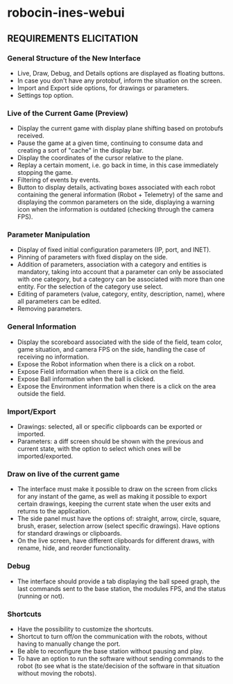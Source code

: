 # robocin-ines-webui

## REQUIREMENTS ELICITATION

### General Structure of the New Interface
- Live, Draw, Debug, and Details options are displayed as floating buttons. 
- In case you don't have any protobuf, inform the situation on the screen.
- Import and Export side options, for drawings or parameters.
- Settings top option.

### Live of the Current Game (Preview)
- Display the current game with display plane shifting based on protobufs received.
- Pause the game at a given time, continuing to consume data and creating a sort of "cache" in the display bar.
- Display the coordinates of the cursor relative to the plane.
- Replay a certain moment, i.e. go back in time, in this case immediately stopping the game.
- Filtering of events by events.
- Button to display details, activating boxes associated with each robot containing the general information (Robot + Telemetry) of the same and displaying the common parameters on the side, displaying a warning icon when the information is outdated (checking through the camera FPS).

### Parameter Manipulation
- Display of fixed initial configuration parameters (IP, port, and INET).
- Pinning of parameters with fixed display on the side.
- Addition of parameters, association with a category and entities is mandatory, taking into account that a parameter can only be associated with one category, but a category can be associated with more than one entity. For the selection of the category use select.
- Editing of parameters (value, category, entity, description, name), where all parameters can be edited.
- Removing parameters.

### General Information
- Display the scoreboard associated with the side of the field, team color, game situation, and camera FPS on the side, handling the case of receiving no information.
- Expose the Robot information when there is a click on a robot.
- Expose Field information when there is a click on the field.
- Expose Ball information when the ball is clicked.
- Expose the Environment information when there is a click on the area outside the field.

### Import/Export
- Drawings: selected, all or specific clipboards can be exported or imported.
- Parameters: a diff screen should be shown with the previous and current state, with the option to select which ones will be imported/exported.

### Draw on live of the current game
- The interface must make it possible to draw on the screen from clicks for any instant of the game, as well as making it possible to export certain drawings, keeping the current state when the user exits and returns to the application.
- The side panel must have the options of: straight, arrow, circle, square, brush, eraser, selection arrow (select specific drawings). Have options for standard drawings or clipboards.
- On the live screen, have different clipboards for different draws, with rename, hide, and reorder functionality.

### Debug
- The interface should provide a tab displaying the ball speed graph, the last commands sent to the base station, the modules FPS, and the status (running or not).

### Shortcuts
- Have the possibility to customize the shortcuts.
- Shortcut to turn off/on the communication with the robots, without having to manually change the port.
- Be able to reconfigure the base station without pausing and play.
- To have an option to run the software without sending commands to the robot (to see what is the state/decision of the software in that situation without moving the robots).
